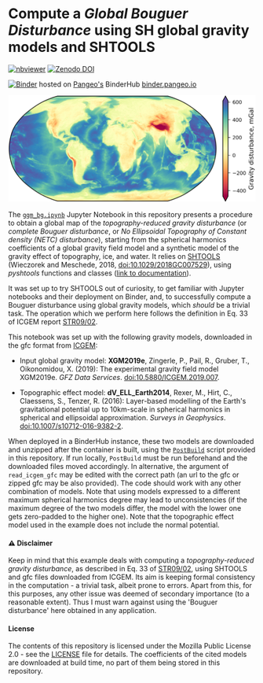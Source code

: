 # Compute a _Global Bouguer Disturbance_ using SH global gravity models and SHTOOLS

[![nbviewer](https://raw.githubusercontent.com/jupyter/design/master/logos/Badges/nbviewer_badge.svg)](https://nbviewer.jupyter.org/github/apasto/ggm_bg_maps_binder/blob/master/ggm_bg.ipynb)
[![Zenodo DOI](https://zenodo.org/badge/DOI/10.5281/zenodo.5484122.svg)](https://doi.org/10.5281/zenodo.5484122)

[![Binder](https://binder.pangeo.io/badge_logo.svg)](https://binder.pangeo.io/v2/gh/apasto/ggm_bg_maps_binder/master?filepath=ggm_bg.ipynb) hosted on [Pangeo's](https://pangeo.io/) BinderHub [binder.pangeo.io](https://binder.pangeo.io/)

![Global map of the computed topography-reduced gravity disturbance](./readme_figures/bg_gd.png)

The [`ggm_bg.ipynb`](./ggm_bg.ipynb) Jupyter Notebook in this repository presents a procedure to obtain a global map of the *topography-reduced gravity disturbance* (or *complete Bouguer disturbance*, or *No Ellipsoidal Topography of Constant density (NETC) disturbance*), starting from the spherical harmonics coefficients of a global gravity field model and a synthetic model of the gravity effect of topography, ice, and water.  It relies on [SHTOOLS](https://shtools.oca.eu/shtools/public/) (Wieczorek and Meschede, 2018, [doi:10.1029/2018GC007529](https://doi.org/10.1029/2018GC007529)), using _pyshtools_ functions and classes ([link to documentation](https://shtools.github.io/SHTOOLS/index.html)).

It was set up to try SHTOOLS out of curiosity, to get familiar with Jupyter notebooks and their deployment on Binder, and, to successfully compute a Bouguer disturbance using global gravity models, which *should* be a trivial task. The operation which we perform here follows the definition in Eq. 33 of ICGEM report [STR09/02](https://doi.org/10.2312/GFZ.b103-0902-26).

This notebook was set up with the following gravity models, downloaded in the gfc format from [ICGEM](http://icgem.gfz-potsdam.de/home):

* Input global gravity model: **XGM2019e**, Zingerle, P., Pail, R., Gruber, T., Oikonomidou, X. (2019): The experimental gravity field model XGM2019e. *GFZ Data Services*. [doi:10.5880/ICGEM.2019.007](http://doi.org/10.5880/ICGEM.2019.007).

* Topographic effect model: **dV_ELL_Earth2014**, Rexer, M., Hirt, C., Claessens, S., Tenzer, R. (2016): Layer-based modelling of the Earth's gravitational potential up to 10km-scale in spherical harmonics in spherical and ellipsoidal approximation. *Surveys in Geophysics*. [doi:10.1007/s10712-016-9382-2](https://doi.org/10.1007/s10712-016-9382-2).

When deployed in a BinderHub instance, these two models are downloaded and unzipped after the container is built, using the [`PostBuild`](./binder/postBuild) script provided in this repository.
If run locally, `PostBuild` must be run beforehand and the downloaded files moved accordingly.
In alternative, the argument of `read_icgem_gfc` may be edited with the correct path (an url to the gfc or zipped gfc may be also provided).
The code should work with any other combination of models. Note that using models expressed to a different maximum spherical harmonics degree may lead to unconsistencies (if the maximum degree of the two models differ, the model with the lower one gets zero-padded to the higher one).
Note that the topographic effect model used in the example does not include the normal potential.

#### ⚠️ Disclaimer
Keep in mind that this example deals with computing a *topography-reduced gravity disturbance*, as described in Eq. 33 of [STR09/02](https://doi.org/10.2312/GFZ.b103-0902-26), using SHTOOLS and gfc files downloaded from ICGEM. 
Its aim is keeping formal consistency in the computation - a trivial task, albeit prone to errors.
Apart from this, for this purposes, any other issue was deemed of secondary importance (to a reasonable extent). Thus I must warn against using the 'Bouguer disturbance' here obtained in any application.

#### License
The contents of this repository is licensed under the Mozilla Public License 2.0 - see the [LICENSE](LICENSE) file for details.
The coefficients of the cited models are downloaded at build time, no part of them being stored in this repository.
